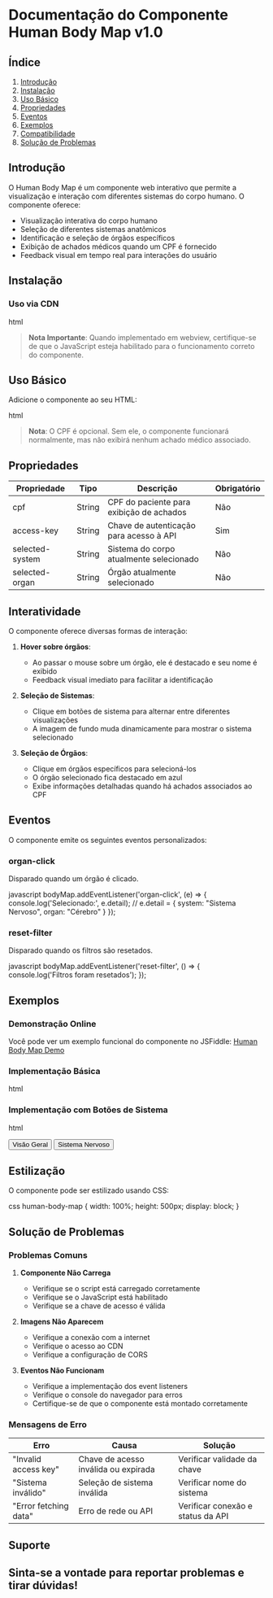 # Documentação do Componente Human Body Map v1.0

## Índice
1. [Introdução](#introdução)
2. [Instalação](#instalação)
3. [Uso Básico](#uso-básico)
4. [Propriedades](#propriedades)
5. [Eventos](#eventos)
6. [Exemplos](#exemplos)
7. [Compatibilidade](#compatibilidade)
8. [Solução de Problemas](#solução-de-problemas)

## Introdução

O Human Body Map é um componente web interativo que permite a visualização e interação com diferentes sistemas do corpo humano. O componente oferece:

- Visualização interativa do corpo humano
- Seleção de diferentes sistemas anatômicos
- Identificação e seleção de órgãos específicos
- Exibição de achados médicos quando um CPF é fornecido
- Feedback visual em tempo real para interações do usuário

## Instalação

### Uso via CDN
html
<script type="module" src="https://d2343lbggy2b29.cloudfront.net/human-body-map-illustration-[version].js"></script>


> **Nota Importante**: Quando implementado em webview, certifique-se de que o JavaScript esteja habilitado para o funcionamento correto do componente.

## Uso Básico

Adicione o componente ao seu HTML:

html
<human-body-map
    cpf="12345678900"
    access-key="sua-chave-de-acesso">
</human-body-map>


> **Nota**: O CPF é opcional. Sem ele, o componente funcionará normalmente, mas não exibirá nenhum achado médico associado.

## Propriedades

| Propriedade | Tipo | Descrição | Obrigatório |
|-------------|------|-----------|-------------|
| cpf | String | CPF do paciente para exibição de achados | Não |
| access-key | String | Chave de autenticação para acesso à API | Sim |
| selected-system | String | Sistema do corpo atualmente selecionado | Não |
| selected-organ | String | Órgão atualmente selecionado | Não |

## Interatividade

O componente oferece diversas formas de interação:

1. **Hover sobre órgãos**:
   - Ao passar o mouse sobre um órgão, ele é destacado e seu nome é exibido
   - Feedback visual imediato para facilitar a identificação

2. **Seleção de Sistemas**:
   - Clique em botões de sistema para alternar entre diferentes visualizações
   - A imagem de fundo muda dinamicamente para mostrar o sistema selecionado

3. **Seleção de Órgãos**:
   - Clique em órgãos específicos para selecioná-los
   - O órgão selecionado fica destacado em azul
   - Exibe informações detalhadas quando há achados associados ao CPF

## Eventos

O componente emite os seguintes eventos personalizados:

### organ-click
Disparado quando um órgão é clicado.

javascript
bodyMap.addEventListener('organ-click', (e) => {
    console.log('Selecionado:', e.detail);
    // e.detail = { system: "Sistema Nervoso", organ: "Cérebro" }
});


### reset-filter
Disparado quando os filtros são resetados.

javascript
bodyMap.addEventListener('reset-filter', () => {
    console.log('Filtros foram resetados');
});


## Exemplos

### Demonstração Online
Você pode ver um exemplo funcional do componente no JSFiddle:
[Human Body Map Demo](https://jsfiddle.net/sysnee/zv9tbhsm/3/)

### Implementação Básica
html
<!DOCTYPE html>
<html>
<head>
    <script type="module" src="https://d2343lbggy2b29.cloudfront.net/human-body-map-illustration-[version].js"></script>
</head>
<body>
    <human-body-map
        id="bodyMap"
        cpf="12345678900"
        access-key="chave-demo">
    </human-body-map>
</body>
</html>


### Implementação com Botões de Sistema
html
<div class="system-buttons">
    <button class="system-button" data-system="default">Visão Geral</button>
    <button class="system-button" data-system="Sistema Nervoso">Sistema Nervoso</button>
    <!-- Adicione outros botões de sistema conforme necessário -->
</div>

<human-body-map id="bodyMap"></human-body-map>

<script>
    const bodyMap = document.getElementById('bodyMap');
    const buttons = document.querySelectorAll('.system-button');

    buttons.forEach(button => {
        button.addEventListener('click', () => {
            const system = button.dataset.system;
            if (system === 'default') {
                bodyMap.resetOrganFilter();
            } else {
                bodyMap.selectedSystem = system;
            }
        });
    });
</script>


## Estilização

O componente pode ser estilizado usando CSS:

css
human-body-map {
    width: 100%;
    height: 500px;
    display: block;
}


## Solução de Problemas

### Problemas Comuns

1. **Componente Não Carrega**
   - Verifique se o script está carregado corretamente
   - Verifique se o JavaScript está habilitado
   - Verifique se a chave de acesso é válida

2. **Imagens Não Aparecem**
   - Verifique a conexão com a internet
   - Verifique o acesso ao CDN
   - Verifique a configuração de CORS

3. **Eventos Não Funcionam**
   - Verifique a implementação dos event listeners
   - Verifique o console do navegador para erros
   - Certifique-se de que o componente está montado corretamente

### Mensagens de Erro

| Erro | Causa | Solução |
|------|-------|---------|
| "Invalid access key" | Chave de acesso inválida ou expirada | Verificar validade da chave |
| "Sistema inválido" | Seleção de sistema inválida | Verificar nome do sistema |
| "Error fetching data" | Erro de rede ou API | Verificar conexão e status da API |

## Suporte

Sinta-se a vontade para reportar problemas e tirar dúvidas!
---